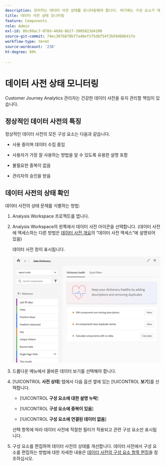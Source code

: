 ```yaml
---
description: 관리자는 데이터 사전 상태를 모니터링해야 합니다. 여기에는 구성 요소가 데이터를 수집하고 있는지, 승인되었는지, 설명이 포함되어 있는지, 중복이 없는지 여부가 포함됩니다.
title: 데이터 사전 상태 모니터링
feature: Components
role: Admin
exl-id: 8bc89ac7-078d-469d-8627-3905823d4100
source-git-commit: 74ec307b878b77a40ef1f5dbf54f2b59d88b41fe
workflow-type: tm+mt
source-wordcount: '238'
ht-degree: 89%

---
```


# 데이터 사전 상태 모니터링

Customer Journey Analytics 관리자는 건강한 데이터 사전을 유지 관리할 책임이 있습니다.

## 정상적인 데이터 사전의 특징

정상적인 데이터 사전의 모든 구성 요소는 다음과 같습니다.

* 사용 중이며 데이터 수집 중임

* 사용자가 가장 잘 사용하는 방법을 알 수 있도록 유용한 설명 포함

* 불필요한 중복이 없음

* 관리자의 승인을 받음

## 데이터 사전의 상태 확인

데이터 사전의 상태 문제를 식별하는 방법:

1. Analysis Workspace 프로젝트를 엽니다.

1. Analysis Workspace의 왼쪽에서 데이터 사전 아이콘을 선택합니다. (데이터 사전에 액세스하는 다른 방법은 [데이터 사전 개요](/help/components/data-dictionary/data-dictionary-overview.md)의 “데이터 사전 액세스”에 설명되어 있음)

   데이터 사전 창이 표시됩니다.

   ![데이터 사전 관리자 보기](assets/data-dictionary-admin.png)

1. 드롭다운 메뉴에서 올바른 데이터 보기를 선택해야 합니다.

1. [!UICONTROL **사전 상태**] 탭에서 다음 옵션 옆에 있는 [!UICONTROL **보기**]&#x200B;를 선택합니다.

   * [!UICONTROL **구성 요소에 대한 설명 누락**]

   * [!UICONTROL **구성 요소에 중복이 있음**]

   * [!UICONTROL **구성 요소에 연결된 데이터 없음**]

   선택 항목에 따라 데이터 사전에 적절한 필터가 적용되고 관련 구성 요소만 표시됩니다.

1. 구성 요소를 편집하여 데이터 사전의 상태를 개선합니다. 데이터 사전에서 구성 요소를 편집하는 방법에 대한 자세한 내용은 [데이터 사전의 구성 요소 항목 편집](/help/components/data-dictionary/edit-entries-data-dictionary.md)을 참조하십시오.
